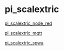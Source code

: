 # pi_scalextric

[pi_scalextric_node_red](https://github.com/aliceliveprojects/pi_scalextric_node_red)

[pi_scalextric_mqtt](https://github.com/aliceliveprojects/pi_scalextric_mqtt)

[pi_scalextric_spwa](https://github.com/aliceliveprojects/pi_scalextric_spwa)
